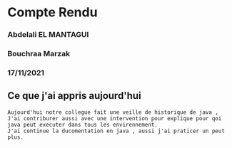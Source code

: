 # Compte Rendu 




### Abdelali EL MANTAGUI
### Bouchraa Marzak
### 17/11/2021


## Ce que j'ai appris aujourd'hui
	Aujourd'hui notre collegue fait une veille de historique de java , J'ai contriburer aussi avec une intervention pour explique pour qoi java peut executer dans tous les envirennement. 
	J'ai continue la ducomentation en java , aussi j'ai praticer un peut plus.
